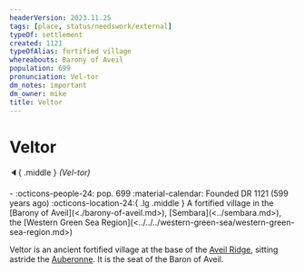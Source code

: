 ```yaml
---
headerVersion: 2023.11.25
tags: [place, status/needswork/external]
typeOf: settlement
created: 1121
typeOfAlias: fortified village
whereabouts: Barony of Aveil
population: 699
pronunciation: Vel-tor
dm_notes: important
dm_owner: mike
title: Veltor
---
```

# Veltor
:speaker:{ .middle } *(Vel-tor)*  
<div class="grid cards ext-narrow-margin ext-one-column" markdown>
-  
    :octicons-people-24: pop. 699  
   :material-calendar: Founded DR 1121 (599 years ago)  
    :octicons-location-24:{ .lg .middle } A fortified village in the [Barony of Aveil](<./barony-of-aveil.md>), [Sembara](<../sembara.md>), the [Western Green Sea Region](<../../../western-green-sea/western-green-sea-region.md>)  
</div>


Veltor is an ancient fortified village at the base of the [Aveil Ridge](<./aveil-ridge.md>), sitting astride the [Auberonne](<../../rivers/wistel-enst-watershed/auberonne.md>). It is the seat of the Baron of Aveil.

